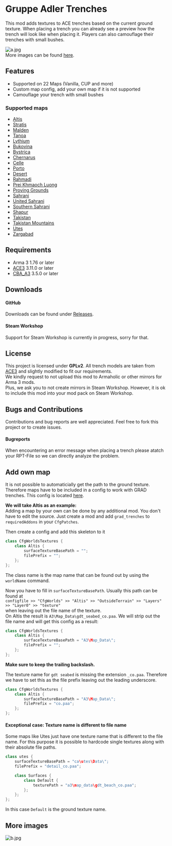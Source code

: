 # Gruppe Adler Trenches

This mod adds textures to ACE trenches based on the current ground texture. When placing a trench you can already see a preview how the trench will look like when placing it. Players can also camouflage their trenches with small bushes.

![a.jpg](https://i.imgur.com/vUGCXHy.jpg)  
More images can be found [here](https://github.com/gruppe-adler/grad_trenches#more-images).

## Features
- Supported on 22 Maps (Vanilla, CUP and more)
- Custom map config, add your own map if it is not supported
- Camouflage your trench with small bushes

### Supported maps
- [Altis](https://arma3.com/features/terrain)
- [Stratis](https://arma3.com/features/terrain)
- [Malden](https://arma3.com/dlc/malden)
- [Tanoa](https://arma3.com/apex)
- [Lythium](https://forums.bistudio.com/forums/topic/144930-wip-ffaa-v6-spanish-army-mod/)
- [Bukovina](http://cup-arma3.org/terrains)
- [Bystrica](http://cup-arma3.org/terrains)
- [Chernarus](http://cup-arma3.org/terrains)
- [Celle](http://www.armaholic.com/page.php?id=16585)
- [Porto](http://cup-arma3.org/terrains)
- [Desert](http://cup-arma3.org/terrains)
- [Rahmadi](http://cup-arma3.org/terrains)
- [Prei Khmaoch Luong](https://forums.bistudio.com/forums/topic/206159-prei-khmaoch-luong/)
- [Proving Grounds](http://cup-arma3.org/terrains)
- [Sahrani](http://cup-arma3.org/terrains)
- [United Sahrani](http://cup-arma3.org/terrains)
- [Southern Sahrani](http://cup-arma3.org/terrains)
- [Shapur](http://cup-arma3.org/terrains)
- [Takistan](http://cup-arma3.org/terrains)
- [Takistan Mountains](http://cup-arma3.org/terrains)
- [Utes](http://cup-arma3.org/terrains)
- [Zargabad](http://cup-arma3.org/terrains)

## Requirements
- Arma 3 1.76 or later
- [ACE3](https://github.com/acemod/ACE3) 3.11.0 or later
- [CBA_A3](https://github.com/CBATeam/CBA_A3) 3.5.0 or later

## Downloads
#### GitHub
Downloads can be found under [Releases](https://github.com/gruppe-adler/grad_trenches/releases).  

#### Steam Workshop
Support for Steam Workshop is currently in progress, sorry for that.

## License
This project is licensed under **GPLv2**. All trench models are taken from [ACE3](https://github.com/acemod/ACE3) and slightly modified to fit our requirements.  
We kindly request to not upload this mod to Armaholic or other mirrors for Arma 3 mods.  
Plus, we ask you to not create mirrors in Steam Workshop. However, it is ok to include this mod into your mod pack on Steam Workshop.

## Bugs and Contributions
Contributions and bug reports are well appreciated. Feel free to fork this project or to create issues.
#### Bugreports
When encountering an error message when placing a trench please atatch your RPT-File so we can directly analyze the problem.

## Add own map
It is not possible to automaticially get the path to the ground texture. Therefore maps have to be included in a config to work with GRAD trenches. This config is located [here](addons/trenches/CfgWorldsTextures.hpp).


**We will take Altis as an example:**  
Adding a map by your own can be done by any additional mod. You don't have to edit the source. Just create a mod and add `grad_trenches` to `requiredAddons` in your `CfgPatches`.

Then create a config and add this skeleton to it

```cpp
class CfgWorldsTextures {
    class Altis {
        surfaceTextureBasePath = "";
        filePrefix = "";
    };
};
```

The class name is the map name that can be found out by using the `worldName` command.

Now you have to fill in `surfaceTextureBasePath`. Usually this path can be found at  
`configfile >> "CfgWorlds" >> "Altis" >> "OutsideTerrain" >> "Layers" >> "Layer0" >> "texture"`  
when leaving out the file name of the texture.  
On Altis the result is `A3\Map_Data\gdt_seabed_co.paa`. We will strip out the file name and will get this config as a result:
```cpp
class CfgWorldsTextures {
    class Altis {
        surfaceTextureBasePath = "A3\Map_Data\";
        filePrefix = "";
    };
};
```
**Make sure to keep the trailing backslash.**

The texture name for `gdt seabed` is missing the extension `_co.paa`. Therefore we have to set this as the file prefix leaving out the leading underscore.
```cpp
class CfgWorldsTextures {
    class Altis {
        surfaceTextureBasePath = "A3\Map_Data\";
        filePrefix = "co.paa";
    };
};
```

#### Exceptional case: Texture name is different to file name
Some maps like Utes just have one texture name that is different to the file name. For this purpose it is possible to hardcode single textures along with their absolute file paths.
```cpp
class utes {
    surfaceTextureBasePath = "ca\utes\Data\";
    filePrefix = "detail_co.paa";

    class Surfaces {
        class Default {
            texturePath = "a3\map_data\gdt_beach_co.paa";
        };         
    };
};
```
In this case `Default` is the ground texture name.

## More images
![b.jpg](https://i.imgur.com/ahEza0A.jpg)

